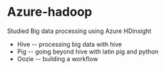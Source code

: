 # Azure-hadoop
Studied Big data processing using Azure HDinsight 

- Hive
-- processing big data with hive
- Pig
-- going beyond hive with latin pig and python
- Oozie
-- building a workflow
